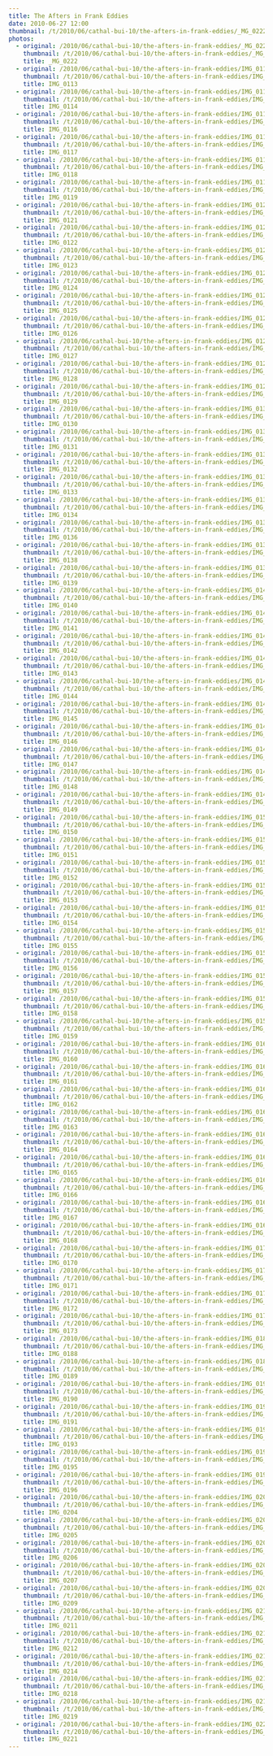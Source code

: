```yaml
---
title: The Afters in Frank Eddies
date: 2010-06-27 12:00
thumbnail: /t/2010/06/cathal-bui-10/the-afters-in-frank-eddies/_MG_0222.jpg
photos:
  - original: /2010/06/cathal-bui-10/the-afters-in-frank-eddies/_MG_0222.jpg
    thumbnail: /t/2010/06/cathal-bui-10/the-afters-in-frank-eddies/_MG_0222.jpg
    title: _MG_0222
  - original: /2010/06/cathal-bui-10/the-afters-in-frank-eddies/IMG_0113.jpg
    thumbnail: /t/2010/06/cathal-bui-10/the-afters-in-frank-eddies/IMG_0113.jpg
    title: IMG_0113
  - original: /2010/06/cathal-bui-10/the-afters-in-frank-eddies/IMG_0114.jpg
    thumbnail: /t/2010/06/cathal-bui-10/the-afters-in-frank-eddies/IMG_0114.jpg
    title: IMG_0114
  - original: /2010/06/cathal-bui-10/the-afters-in-frank-eddies/IMG_0116.jpg
    thumbnail: /t/2010/06/cathal-bui-10/the-afters-in-frank-eddies/IMG_0116.jpg
    title: IMG_0116
  - original: /2010/06/cathal-bui-10/the-afters-in-frank-eddies/IMG_0117.jpg
    thumbnail: /t/2010/06/cathal-bui-10/the-afters-in-frank-eddies/IMG_0117.jpg
    title: IMG_0117
  - original: /2010/06/cathal-bui-10/the-afters-in-frank-eddies/IMG_0118.jpg
    thumbnail: /t/2010/06/cathal-bui-10/the-afters-in-frank-eddies/IMG_0118.jpg
    title: IMG_0118
  - original: /2010/06/cathal-bui-10/the-afters-in-frank-eddies/IMG_0119.jpg
    thumbnail: /t/2010/06/cathal-bui-10/the-afters-in-frank-eddies/IMG_0119.jpg
    title: IMG_0119
  - original: /2010/06/cathal-bui-10/the-afters-in-frank-eddies/IMG_0121.jpg
    thumbnail: /t/2010/06/cathal-bui-10/the-afters-in-frank-eddies/IMG_0121.jpg
    title: IMG_0121
  - original: /2010/06/cathal-bui-10/the-afters-in-frank-eddies/IMG_0122.jpg
    thumbnail: /t/2010/06/cathal-bui-10/the-afters-in-frank-eddies/IMG_0122.jpg
    title: IMG_0122
  - original: /2010/06/cathal-bui-10/the-afters-in-frank-eddies/IMG_0123.jpg
    thumbnail: /t/2010/06/cathal-bui-10/the-afters-in-frank-eddies/IMG_0123.jpg
    title: IMG_0123
  - original: /2010/06/cathal-bui-10/the-afters-in-frank-eddies/IMG_0124.jpg
    thumbnail: /t/2010/06/cathal-bui-10/the-afters-in-frank-eddies/IMG_0124.jpg
    title: IMG_0124
  - original: /2010/06/cathal-bui-10/the-afters-in-frank-eddies/IMG_0125.jpg
    thumbnail: /t/2010/06/cathal-bui-10/the-afters-in-frank-eddies/IMG_0125.jpg
    title: IMG_0125
  - original: /2010/06/cathal-bui-10/the-afters-in-frank-eddies/IMG_0126.jpg
    thumbnail: /t/2010/06/cathal-bui-10/the-afters-in-frank-eddies/IMG_0126.jpg
    title: IMG_0126
  - original: /2010/06/cathal-bui-10/the-afters-in-frank-eddies/IMG_0127.jpg
    thumbnail: /t/2010/06/cathal-bui-10/the-afters-in-frank-eddies/IMG_0127.jpg
    title: IMG_0127
  - original: /2010/06/cathal-bui-10/the-afters-in-frank-eddies/IMG_0128.jpg
    thumbnail: /t/2010/06/cathal-bui-10/the-afters-in-frank-eddies/IMG_0128.jpg
    title: IMG_0128
  - original: /2010/06/cathal-bui-10/the-afters-in-frank-eddies/IMG_0129.jpg
    thumbnail: /t/2010/06/cathal-bui-10/the-afters-in-frank-eddies/IMG_0129.jpg
    title: IMG_0129
  - original: /2010/06/cathal-bui-10/the-afters-in-frank-eddies/IMG_0130.jpg
    thumbnail: /t/2010/06/cathal-bui-10/the-afters-in-frank-eddies/IMG_0130.jpg
    title: IMG_0130
  - original: /2010/06/cathal-bui-10/the-afters-in-frank-eddies/IMG_0131.jpg
    thumbnail: /t/2010/06/cathal-bui-10/the-afters-in-frank-eddies/IMG_0131.jpg
    title: IMG_0131
  - original: /2010/06/cathal-bui-10/the-afters-in-frank-eddies/IMG_0132.jpg
    thumbnail: /t/2010/06/cathal-bui-10/the-afters-in-frank-eddies/IMG_0132.jpg
    title: IMG_0132
  - original: /2010/06/cathal-bui-10/the-afters-in-frank-eddies/IMG_0133.jpg
    thumbnail: /t/2010/06/cathal-bui-10/the-afters-in-frank-eddies/IMG_0133.jpg
    title: IMG_0133
  - original: /2010/06/cathal-bui-10/the-afters-in-frank-eddies/IMG_0134.jpg
    thumbnail: /t/2010/06/cathal-bui-10/the-afters-in-frank-eddies/IMG_0134.jpg
    title: IMG_0134
  - original: /2010/06/cathal-bui-10/the-afters-in-frank-eddies/IMG_0136.jpg
    thumbnail: /t/2010/06/cathal-bui-10/the-afters-in-frank-eddies/IMG_0136.jpg
    title: IMG_0136
  - original: /2010/06/cathal-bui-10/the-afters-in-frank-eddies/IMG_0138.jpg
    thumbnail: /t/2010/06/cathal-bui-10/the-afters-in-frank-eddies/IMG_0138.jpg
    title: IMG_0138
  - original: /2010/06/cathal-bui-10/the-afters-in-frank-eddies/IMG_0139.jpg
    thumbnail: /t/2010/06/cathal-bui-10/the-afters-in-frank-eddies/IMG_0139.jpg
    title: IMG_0139
  - original: /2010/06/cathal-bui-10/the-afters-in-frank-eddies/IMG_0140.jpg
    thumbnail: /t/2010/06/cathal-bui-10/the-afters-in-frank-eddies/IMG_0140.jpg
    title: IMG_0140
  - original: /2010/06/cathal-bui-10/the-afters-in-frank-eddies/IMG_0141.jpg
    thumbnail: /t/2010/06/cathal-bui-10/the-afters-in-frank-eddies/IMG_0141.jpg
    title: IMG_0141
  - original: /2010/06/cathal-bui-10/the-afters-in-frank-eddies/IMG_0142.jpg
    thumbnail: /t/2010/06/cathal-bui-10/the-afters-in-frank-eddies/IMG_0142.jpg
    title: IMG_0142
  - original: /2010/06/cathal-bui-10/the-afters-in-frank-eddies/IMG_0143.jpg
    thumbnail: /t/2010/06/cathal-bui-10/the-afters-in-frank-eddies/IMG_0143.jpg
    title: IMG_0143
  - original: /2010/06/cathal-bui-10/the-afters-in-frank-eddies/IMG_0144.jpg
    thumbnail: /t/2010/06/cathal-bui-10/the-afters-in-frank-eddies/IMG_0144.jpg
    title: IMG_0144
  - original: /2010/06/cathal-bui-10/the-afters-in-frank-eddies/IMG_0145.jpg
    thumbnail: /t/2010/06/cathal-bui-10/the-afters-in-frank-eddies/IMG_0145.jpg
    title: IMG_0145
  - original: /2010/06/cathal-bui-10/the-afters-in-frank-eddies/IMG_0146.jpg
    thumbnail: /t/2010/06/cathal-bui-10/the-afters-in-frank-eddies/IMG_0146.jpg
    title: IMG_0146
  - original: /2010/06/cathal-bui-10/the-afters-in-frank-eddies/IMG_0147.jpg
    thumbnail: /t/2010/06/cathal-bui-10/the-afters-in-frank-eddies/IMG_0147.jpg
    title: IMG_0147
  - original: /2010/06/cathal-bui-10/the-afters-in-frank-eddies/IMG_0148.jpg
    thumbnail: /t/2010/06/cathal-bui-10/the-afters-in-frank-eddies/IMG_0148.jpg
    title: IMG_0148
  - original: /2010/06/cathal-bui-10/the-afters-in-frank-eddies/IMG_0149.jpg
    thumbnail: /t/2010/06/cathal-bui-10/the-afters-in-frank-eddies/IMG_0149.jpg
    title: IMG_0149
  - original: /2010/06/cathal-bui-10/the-afters-in-frank-eddies/IMG_0150.jpg
    thumbnail: /t/2010/06/cathal-bui-10/the-afters-in-frank-eddies/IMG_0150.jpg
    title: IMG_0150
  - original: /2010/06/cathal-bui-10/the-afters-in-frank-eddies/IMG_0151.jpg
    thumbnail: /t/2010/06/cathal-bui-10/the-afters-in-frank-eddies/IMG_0151.jpg
    title: IMG_0151
  - original: /2010/06/cathal-bui-10/the-afters-in-frank-eddies/IMG_0152.jpg
    thumbnail: /t/2010/06/cathal-bui-10/the-afters-in-frank-eddies/IMG_0152.jpg
    title: IMG_0152
  - original: /2010/06/cathal-bui-10/the-afters-in-frank-eddies/IMG_0153.jpg
    thumbnail: /t/2010/06/cathal-bui-10/the-afters-in-frank-eddies/IMG_0153.jpg
    title: IMG_0153
  - original: /2010/06/cathal-bui-10/the-afters-in-frank-eddies/IMG_0154.jpg
    thumbnail: /t/2010/06/cathal-bui-10/the-afters-in-frank-eddies/IMG_0154.jpg
    title: IMG_0154
  - original: /2010/06/cathal-bui-10/the-afters-in-frank-eddies/IMG_0155.jpg
    thumbnail: /t/2010/06/cathal-bui-10/the-afters-in-frank-eddies/IMG_0155.jpg
    title: IMG_0155
  - original: /2010/06/cathal-bui-10/the-afters-in-frank-eddies/IMG_0156.jpg
    thumbnail: /t/2010/06/cathal-bui-10/the-afters-in-frank-eddies/IMG_0156.jpg
    title: IMG_0156
  - original: /2010/06/cathal-bui-10/the-afters-in-frank-eddies/IMG_0157.jpg
    thumbnail: /t/2010/06/cathal-bui-10/the-afters-in-frank-eddies/IMG_0157.jpg
    title: IMG_0157
  - original: /2010/06/cathal-bui-10/the-afters-in-frank-eddies/IMG_0158.jpg
    thumbnail: /t/2010/06/cathal-bui-10/the-afters-in-frank-eddies/IMG_0158.jpg
    title: IMG_0158
  - original: /2010/06/cathal-bui-10/the-afters-in-frank-eddies/IMG_0159.jpg
    thumbnail: /t/2010/06/cathal-bui-10/the-afters-in-frank-eddies/IMG_0159.jpg
    title: IMG_0159
  - original: /2010/06/cathal-bui-10/the-afters-in-frank-eddies/IMG_0160.jpg
    thumbnail: /t/2010/06/cathal-bui-10/the-afters-in-frank-eddies/IMG_0160.jpg
    title: IMG_0160
  - original: /2010/06/cathal-bui-10/the-afters-in-frank-eddies/IMG_0161.jpg
    thumbnail: /t/2010/06/cathal-bui-10/the-afters-in-frank-eddies/IMG_0161.jpg
    title: IMG_0161
  - original: /2010/06/cathal-bui-10/the-afters-in-frank-eddies/IMG_0162.jpg
    thumbnail: /t/2010/06/cathal-bui-10/the-afters-in-frank-eddies/IMG_0162.jpg
    title: IMG_0162
  - original: /2010/06/cathal-bui-10/the-afters-in-frank-eddies/IMG_0163.jpg
    thumbnail: /t/2010/06/cathal-bui-10/the-afters-in-frank-eddies/IMG_0163.jpg
    title: IMG_0163
  - original: /2010/06/cathal-bui-10/the-afters-in-frank-eddies/IMG_0164.jpg
    thumbnail: /t/2010/06/cathal-bui-10/the-afters-in-frank-eddies/IMG_0164.jpg
    title: IMG_0164
  - original: /2010/06/cathal-bui-10/the-afters-in-frank-eddies/IMG_0165.jpg
    thumbnail: /t/2010/06/cathal-bui-10/the-afters-in-frank-eddies/IMG_0165.jpg
    title: IMG_0165
  - original: /2010/06/cathal-bui-10/the-afters-in-frank-eddies/IMG_0166.jpg
    thumbnail: /t/2010/06/cathal-bui-10/the-afters-in-frank-eddies/IMG_0166.jpg
    title: IMG_0166
  - original: /2010/06/cathal-bui-10/the-afters-in-frank-eddies/IMG_0167.jpg
    thumbnail: /t/2010/06/cathal-bui-10/the-afters-in-frank-eddies/IMG_0167.jpg
    title: IMG_0167
  - original: /2010/06/cathal-bui-10/the-afters-in-frank-eddies/IMG_0168.jpg
    thumbnail: /t/2010/06/cathal-bui-10/the-afters-in-frank-eddies/IMG_0168.jpg
    title: IMG_0168
  - original: /2010/06/cathal-bui-10/the-afters-in-frank-eddies/IMG_0170.jpg
    thumbnail: /t/2010/06/cathal-bui-10/the-afters-in-frank-eddies/IMG_0170.jpg
    title: IMG_0170
  - original: /2010/06/cathal-bui-10/the-afters-in-frank-eddies/IMG_0171.jpg
    thumbnail: /t/2010/06/cathal-bui-10/the-afters-in-frank-eddies/IMG_0171.jpg
    title: IMG_0171
  - original: /2010/06/cathal-bui-10/the-afters-in-frank-eddies/IMG_0172.jpg
    thumbnail: /t/2010/06/cathal-bui-10/the-afters-in-frank-eddies/IMG_0172.jpg
    title: IMG_0172
  - original: /2010/06/cathal-bui-10/the-afters-in-frank-eddies/IMG_0173.jpg
    thumbnail: /t/2010/06/cathal-bui-10/the-afters-in-frank-eddies/IMG_0173.jpg
    title: IMG_0173
  - original: /2010/06/cathal-bui-10/the-afters-in-frank-eddies/IMG_0188.jpg
    thumbnail: /t/2010/06/cathal-bui-10/the-afters-in-frank-eddies/IMG_0188.jpg
    title: IMG_0188
  - original: /2010/06/cathal-bui-10/the-afters-in-frank-eddies/IMG_0189.jpg
    thumbnail: /t/2010/06/cathal-bui-10/the-afters-in-frank-eddies/IMG_0189.jpg
    title: IMG_0189
  - original: /2010/06/cathal-bui-10/the-afters-in-frank-eddies/IMG_0190.jpg
    thumbnail: /t/2010/06/cathal-bui-10/the-afters-in-frank-eddies/IMG_0190.jpg
    title: IMG_0190
  - original: /2010/06/cathal-bui-10/the-afters-in-frank-eddies/IMG_0191.jpg
    thumbnail: /t/2010/06/cathal-bui-10/the-afters-in-frank-eddies/IMG_0191.jpg
    title: IMG_0191
  - original: /2010/06/cathal-bui-10/the-afters-in-frank-eddies/IMG_0193.jpg
    thumbnail: /t/2010/06/cathal-bui-10/the-afters-in-frank-eddies/IMG_0193.jpg
    title: IMG_0193
  - original: /2010/06/cathal-bui-10/the-afters-in-frank-eddies/IMG_0195.jpg
    thumbnail: /t/2010/06/cathal-bui-10/the-afters-in-frank-eddies/IMG_0195.jpg
    title: IMG_0195
  - original: /2010/06/cathal-bui-10/the-afters-in-frank-eddies/IMG_0196.jpg
    thumbnail: /t/2010/06/cathal-bui-10/the-afters-in-frank-eddies/IMG_0196.jpg
    title: IMG_0196
  - original: /2010/06/cathal-bui-10/the-afters-in-frank-eddies/IMG_0204.jpg
    thumbnail: /t/2010/06/cathal-bui-10/the-afters-in-frank-eddies/IMG_0204.jpg
    title: IMG_0204
  - original: /2010/06/cathal-bui-10/the-afters-in-frank-eddies/IMG_0205.jpg
    thumbnail: /t/2010/06/cathal-bui-10/the-afters-in-frank-eddies/IMG_0205.jpg
    title: IMG_0205
  - original: /2010/06/cathal-bui-10/the-afters-in-frank-eddies/IMG_0206.jpg
    thumbnail: /t/2010/06/cathal-bui-10/the-afters-in-frank-eddies/IMG_0206.jpg
    title: IMG_0206
  - original: /2010/06/cathal-bui-10/the-afters-in-frank-eddies/IMG_0207.jpg
    thumbnail: /t/2010/06/cathal-bui-10/the-afters-in-frank-eddies/IMG_0207.jpg
    title: IMG_0207
  - original: /2010/06/cathal-bui-10/the-afters-in-frank-eddies/IMG_0209.jpg
    thumbnail: /t/2010/06/cathal-bui-10/the-afters-in-frank-eddies/IMG_0209.jpg
    title: IMG_0209
  - original: /2010/06/cathal-bui-10/the-afters-in-frank-eddies/IMG_0211.jpg
    thumbnail: /t/2010/06/cathal-bui-10/the-afters-in-frank-eddies/IMG_0211.jpg
    title: IMG_0211
  - original: /2010/06/cathal-bui-10/the-afters-in-frank-eddies/IMG_0212.jpg
    thumbnail: /t/2010/06/cathal-bui-10/the-afters-in-frank-eddies/IMG_0212.jpg
    title: IMG_0212
  - original: /2010/06/cathal-bui-10/the-afters-in-frank-eddies/IMG_0214.jpg
    thumbnail: /t/2010/06/cathal-bui-10/the-afters-in-frank-eddies/IMG_0214.jpg
    title: IMG_0214
  - original: /2010/06/cathal-bui-10/the-afters-in-frank-eddies/IMG_0218.jpg
    thumbnail: /t/2010/06/cathal-bui-10/the-afters-in-frank-eddies/IMG_0218.jpg
    title: IMG_0218
  - original: /2010/06/cathal-bui-10/the-afters-in-frank-eddies/IMG_0219.jpg
    thumbnail: /t/2010/06/cathal-bui-10/the-afters-in-frank-eddies/IMG_0219.jpg
    title: IMG_0219
  - original: /2010/06/cathal-bui-10/the-afters-in-frank-eddies/IMG_0221.jpg
    thumbnail: /t/2010/06/cathal-bui-10/the-afters-in-frank-eddies/IMG_0221.jpg
    title: IMG_0221
---
```

